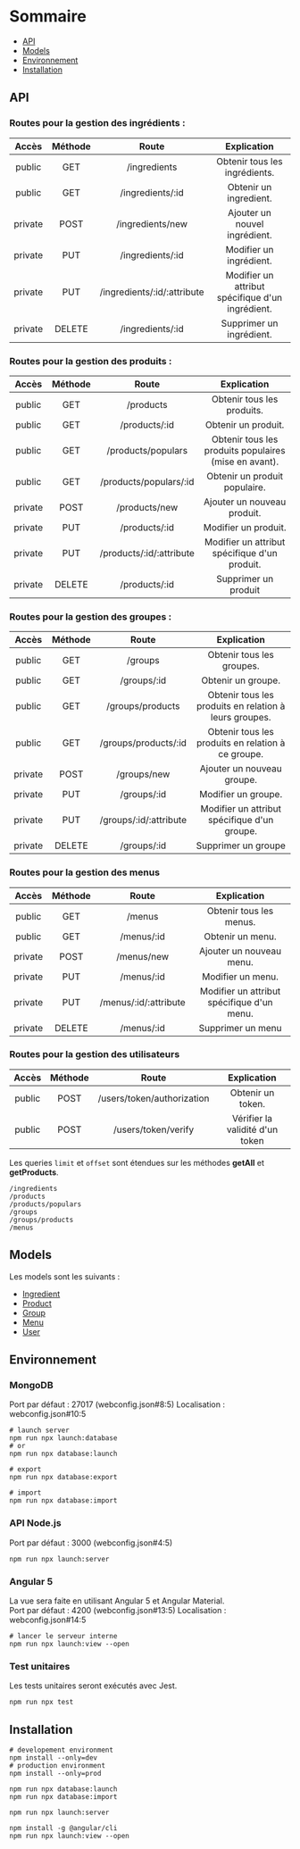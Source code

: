# Sommaire

- [API](#api)  
- [Models](#models)  
- [Environnement](#environnement)  
- [Installation](#installation)

## API

### Routes pour la gestion des ingrédients :

|  Accès  | Méthode |            Route            |                         Explication                         |
|:-------:|:-------:|:---------------------------:|:-----------------------------------------------------------:|
| public  | GET     | /ingredients                | Obtenir tous les ingrédients.                               |
| public  | GET     | /ingredients/:id            | Obtenir un ingredient.                                      |
| private | POST    | /ingredients/new            | Ajouter un nouvel ingrédient.                               |
| private | PUT     | /ingredients/:id            | Modifier un ingrédient.                                     |
| private | PUT     | /ingredients/:id/:attribute | Modifier un attribut spécifique d'un ingrédient.            |
| private | DELETE  | /ingredients/:id            | Supprimer un ingrédient.                                    |

### Routes pour la gestion des produits :

|  Accès  | Méthode |           Route          |                        Explication                        |
|:-------:|:-------:|:------------------------:|:---------------------------------------------------------:|
| public  | GET     | /products                | Obtenir tous les produits.                                |
| public  | GET     | /products/:id            | Obtenir un produit.                                       |
| public  | GET     | /products/populars       | Obtenir tous les produits populaires (mise en avant).     |
| public  | GET     | /products/populars/:id   | Obtenir un produit populaire.                             |
| private | POST    | /products/new            | Ajouter un nouveau produit.                               |
| private | PUT     | /products/:id            | Modifier un produit.                                      |
| private | PUT     | /products/:id/:attribute | Modifier un attribut spécifique d'un produit.             |
| private | DELETE  | /products/:id            | Supprimer un produit                                      |

### Routes pour la gestion des groupes :

|  Accès  | Méthode |          Route         |                        Explication                       |
|:-------:|:-------:|:----------------------:|:--------------------------------------------------------:|
| public  | GET     | /groups                | Obtenir tous les groupes.                                |
| public  | GET     | /groups/:id            | Obtenir un groupe.                                       |
| public  | GET     | /groups/products       | Obtenir tous les produits en relation à leurs groupes.   |
| public  | GET     | /groups/products/:id   | Obtenir tous les produits en relation à ce groupe.       |
| private | POST    | /groups/new            | Ajouter un nouveau groupe.                               |
| private | PUT     | /groups/:id            | Modifier un groupe.                                      |
| private | PUT     | /groups/:id/:attribute | Modifier un attribut spécifique d'un groupe.             |
| private | DELETE  | /groups/:id            | Supprimer un groupe                                      |

### Routes pour la gestion des menus

|  Accès  | Méthode |         Route         |                 Explication                |
|:-------:|:-------:|:---------------------:|:------------------------------------------:|
| public  | GET     | /menus                | Obtenir tous les menus.                    |
| public  | GET     | /menus/:id            | Obtenir un menu.                           |
| private | POST    | /menus/new            | Ajouter un nouveau menu.                   |
| private | PUT     | /menus/:id            | Modifier un menu.                          |
| private | PUT     | /menus/:id/:attribute | Modifier un attribut spécifique d'un menu. |
| private | DELETE  | /menus/:id            | Supprimer un menu                          |

### Routes pour la gestion des utilisateurs

|  Accès  | Méthode |            Route           |            Explication          |
|:-------:|:-------:|:--------------------------:|:-------------------------------:|
| public  | POST    | /users/token/authorization | Obtenir un token.               |
| public  | POST    | /users/token/verify        | Vérifier la validité d'un token |


Les queries ``limit`` et ``offset`` sont étendues sur les méthodes __getAll__ et __getProducts__.

```shell
/ingredients
/products
/products/populars
/groups
/groups/products
/menus
```

## Models

Les models sont les suivants :  
 - [Ingredient](models/Ingredient.js)  
 - [Product](models/Product.js)  
 - [Group](models/Group.js)  
 - [Menu](models/Menu.js)  
 - [User](models/User.js)

## Environnement

### MongoDB

Port par défaut : 27017 (webconfig.json#8:5)
Localisation : webconfig.json#10:5

```shell
# launch server
npm run npx launch:database
# or
npm run npx database:launch
```

```shell
# export
npm run npx database:export
  
# import
npm run npx database:import
```

### API Node.js

Port par défaut : 3000 (webconfig.json#4:5)

```shell
npm run npx launch:server
```

### Angular 5

La vue sera faite en utilisant Angular 5 et Angular Material.  
Port par défaut : 4200 (webconfig.json#13:5)
Localisation : webconfig.json#14:5

```shell
# lancer le serveur interne
npm run npx launch:view --open
```

### Test unitaires

Les tests unitaires seront exécutés avec Jest.

```shell
npm run npx test
```

## Installation

```shell
# developement environment
npm install --only=dev
# production environment
npm install --only=prod

npm run npx database:launch
npm run npx database:import

npm run npx launch:server

npm install -g @angular/cli
npm run npx launch:view --open
```
